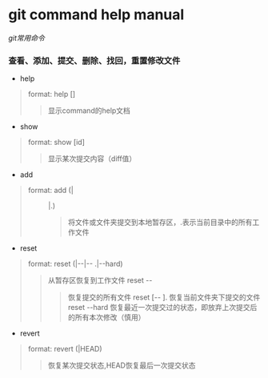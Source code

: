 git command help manual
==================
*git常用命令*

### 查看、添加、提交、删除、找回，重置修改文件

* help<br/>
> format: help [<command>]
> > 显示command的help文档
* show<br/>
> format: show [id]
> > 显示某次提交内容（diff值）
* add<br/>
> format: add (<file>|<dir>|.)
> > 将文件或文件夹提交到本地暂存区，.表示当前目录中的所有工作文件
* reset<br/>
> format: reset (<file>|--|-- .|--hard)
> > 从暂存区恢复到工作文件
> > reset --
> > > 恢复提交的所有文件
> > reset [-- ].
> > > 恢复当前文件夹下提交的文件
> > reset --hard
> > > 恢复最近一次提交过的状态，即放弃上次提交后的所有本次修改（慎用）
* revert<br/>
> format: revert (<id>|HEAD)
> > 恢复某次提交状态,HEAD恢复最后一次提交状态
